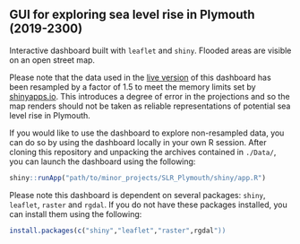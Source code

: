 ## GUI for exploring sea level rise in Plymouth (2019-2300)

Interactive dashboard built with `leaflet` and `shiny`. Flooded areas are visible on an open street map.

Please note that the data used in the [live version](https://z-lab.shinyapps.io/slrvis/) of this dashboard has been resampled by a factor of 1.5 to meet the memory limits set by [shinyapps.io](https://www.shinyapps.io/). This introduces a degree of error in the projections and so the map renders should not be taken as reliable representations of potential sea level rise in Plymouth.

If you would like to use the dashboard to explore non-resampled data, you can do so by using the dashboard locally in your own R session. After cloning this repository and unpacking the archives contained in `./Data/`, you can launch the dashboard using the following:

``` r
shiny::runApp("path/to/minor_projects/SLR_Plymouth/shiny/app.R")
```

Please note this dashboard is dependent on several packages: `shiny`, `leaflet`, `raster` and `rgdal`. If you do not have these packages installed, you can install them using the following:

``` r
install.packages(c("shiny","leaflet","raster",rgdal"))
```


